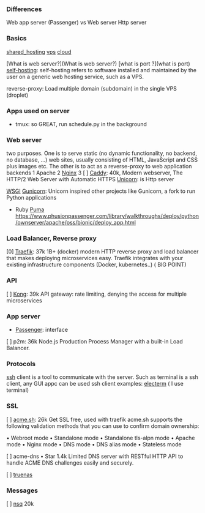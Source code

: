 ###  Differences

Web app server (Passenger) vs Web server
Http server

### Basics

[shared_hosting](shared_hosting)
[vps](vps)
[cloud](cloud)

[What is web server?](What is web server?)
[what is port ?](what is port)
[self-hosting](https://www.computerhope.com/jargon/s/self-hosting.htm): self-hosting refers to software installed and maintained by the user on a generic web hosting service, such as a VPS.

reverse-proxy: Load multiple domain (subdomain) in the single VPS (droplet)

### Apps used on server

- tmux: so GREAT, run schedule.py in the background

### Web server
two purposes.
One is to serve static (no dynamic functionality, no backend, no database, …) web sites,
usually consisting of HTML, JavaScript and CSS plus images etc. The
other is to act as a reverse-proxy to web application backends
1 Apache
2 [Nginx](Nginx)
3 [ ] [Caddy](caddy): 40k, Modern webserver, The HTTP/2 Web Server with Automatic HTTPS
[Unicorn](Unicorn): is Http server

[WSGI](WSGI)
[Gunicorn](Gunicorn): Unicorn inspired other projects like Gunicorn, a fork to run Python applications

- Ruby
[Puma](Puma)
https://www.phusionpassenger.com/library/walkthroughs/deploy/python/ownserver/apache/oss/bionic/deploy_app.html

### Load Balancer, Reverse proxy

[0] [Traefik](traefik): 37k  1B+ (docker) modern HTTP reverse proxy and load balancer that makes deploying microservices easy. Traefik integrates with your existing infrastructure components (Docker, kubernetes..) ( BIG POINT)

### API

[ ] [Kong](kong): 39k API gateway: rate limiting, denying the access for multiple microservices

### App server

- [Passenger](app_server/Passenger): interface
 
[ ] p2m: 36k Node.js Production Process Manager with a built-in Load Balancer. 


### Protocols

[ssh](ssh/README) client is a tool to communicate with the server. Such as terminal is a ssh client, any GUI appc can be used ssh client
examples: [electerm](https://github.com/electerm/electerm#electerm) ( I use terminal)

### SSL

[ ] [acme.sh](https://www.youtube.com/watch?v=BYkBJ11gDIM): 26k Get SSL free, used with traefik
acme.sh supports the following validation methods that you can use to confirm domain ownership:

• Webroot mode
• Standalone mode
• Standalone tls-alpn mode
• Apache mode
• Nginx mode
• DNS mode
• DNS alias mode
• Stateless mode

[ ] acme-dns • Star 1.4k Limited DNS server with RESTful HTTP API to handle ACME DNS challenges easily and securely.

[ ] [truenas](https://www.youtube.com/watch?v=M3pKprTdNqQ)

### Messages

[ ] [nsq](https://nsq.io/overview/quick_start.html) 20k
